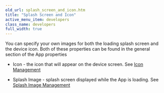 ```yaml
---
old_url: splash_screen_and_icon.htm
title: "Splash Screen and Icon"
active_menu_item: developers
class_name: developers
full_width: true
---
```



You can specify your own images for both the loading splash screen and the device icon. Both of these properties can be found in the general section of the App properties

 - Icon - the icon that will appear on the device screen. See [Icon Management](/developers/documentation/product-guide/mobile-apps-sites/icon-management)

 - Splash Image - splash screen displayed while the App is loading. See [Splash Image Management](/developers/documentation/product-guide/mobile-apps-sites/splash-image-management)

